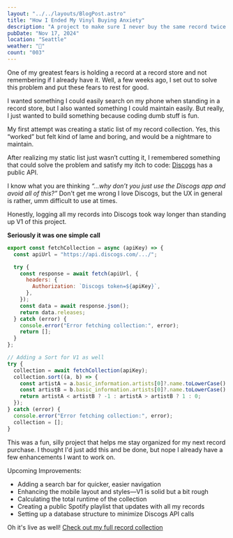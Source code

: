 ```yaml
---
layout: "../../layouts/BlogPost.astro"
title: "How I Ended My Vinyl Buying Anxiety"
description: "A project to make sure I never buy the same record twice."
pubDate: "Nov 17, 2024"
location: "Seattle"
weather: "🌙"
count: "003"
---
```


One of my greatest fears is holding a record at a record store and not remembering if I already have it. Well, a few weeks ago, I set out to solve this problem and put these fears to rest for good.

I wanted something I could easily search on my phone when standing in a record store, but I also wanted something I could maintain easily. But really, I just wanted to build something because coding dumb stuff is fun.

My first attempt was creating a static list of my record collection. Yes, this “worked” but felt kind of lame and boring, and would be a nightmare to maintain.

After realizing my static list just wasn’t cutting it, I remembered something that could solve the problem and satisfy my itch to code: [Discogs](https://www.discogs.com/) has a public API.

I know what you are thinking _“…why don’t you just use the Discogs app and avoid all of this?”_ Don't get me wrong I love Discogs, but the UX in general is rather, umm difficult to use at times.

Honestly, logging all my records into Discogs took way longer than standing up V1 of this project.

**Seriously it was one simple call**

```javascript
export const fetchCollection = async (apiKey) => {
  const apiUrl = "https://api.discogs.com/.../";

  try {
    const response = await fetch(apiUrl, {
      headers: {
        Authorization: `Discogs token=${apiKey}`,
      },
    });
    const data = await response.json();
    return data.releases;
  } catch (error) {
    console.error("Error fetching collection:", error);
    return [];
  }
};

// Adding a Sort for V1 as well
try {
  collection = await fetchCollection(apiKey);
  collection.sort((a, b) => {
    const artistA = a.basic_information.artists[0]?.name.toLowerCase() || "";
    const artistB = b.basic_information.artists[0]?.name.toLowerCase() || "";
    return artistA < artistB ? -1 : artistA > artistB ? 1 : 0;
  });
} catch (error) {
  console.error("Error fetching collection:", error);
  collection = [];
}
```

This was a fun, silly project that helps me stay organized for my next record purchase. I thought I'd just add this and be done, but nope I already have a few enhancements I want to work on.

Upcoming Improvements:

- Adding a search bar for quicker, easier navigation
- Enhancing the mobile layout and styles—V1 is solid but a bit rough
- Calculating the total runtime of the collection
- Creating a public Spotify playlist that updates with all my records
- Setting up a database structure to minimize Discogs API calls

Oh it's live as well! [Check out my full record collection](https://www.manhart.io/records)
